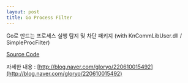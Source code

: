 ```yaml
---
layout: post
title: Go Process Filter
---
```


Go로 만드는 프로세스 실행 탐지 및 차단 패키지 (with KnCommLibUser.dll / SimpleProcFilter)

[Source Code](https://github.com/kernullist/Rubbish/tree/master/goprocfilter)

자세한 내용 : [http://blog.naver.com/gloryo/220610015492](http://blog.naver.com/gloryo/220610015492)

